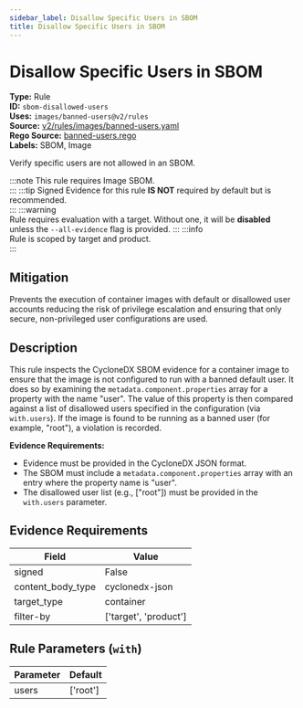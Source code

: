 ```yaml
---
sidebar_label: Disallow Specific Users in SBOM
title: Disallow Specific Users in SBOM
---  
```

# Disallow Specific Users in SBOM  
**Type:** Rule  
**ID:** `sbom-disallowed-users`  
**Uses:** `images/banned-users@v2/rules`  
**Source:** [v2/rules/images/banned-users.yaml](https://github.com/scribe-public/sample-policies/blob/main/v2/rules/images/banned-users.yaml)  
**Rego Source:** [banned-users.rego](https://github.com/scribe-public/sample-policies/blob/main/v2/rules/images/banned-users.rego)  
**Labels:** SBOM, Image  

Verify specific users are not allowed in an SBOM.

:::note 
This rule requires Image SBOM.  
::: 
:::tip 
Signed Evidence for this rule **IS NOT** required by default but is recommended.  
::: 
:::warning  
Rule requires evaluation with a target. Without one, it will be **disabled** unless the `--all-evidence` flag is provided.
::: 
:::info  
Rule is scoped by target and product.  
:::  

## Mitigation  
Prevents the execution of container images with default or disallowed user accounts reducing the risk of privilege escalation and ensuring that only secure, non-privileged user configurations are used.



## Description  
This rule inspects the CycloneDX SBOM evidence for a container image to ensure that the image is not configured 
to run with a banned default user. It does so by examining the `metadata.component.properties` array for a property 
with the name "user". The value of this property is then compared against a list of disallowed users specified in 
the configuration (via `with.users`). If the image is found to be running as a banned user (for example, "root"), 
a violation is recorded.

**Evidence Requirements:**

- Evidence must be provided in the CycloneDX JSON format.
- The SBOM must include a `metadata.component.properties` array with an entry where the property name is "user".
- The disallowed user list (e.g., ["root"]) must be provided in the `with.users` parameter.


## Evidence Requirements  
| Field | Value |
|-------|-------|
| signed | False |
| content_body_type | cyclonedx-json |
| target_type | container |
| filter-by | ['target', 'product'] |

## Rule Parameters (`with`)  
| Parameter | Default |
|-----------|---------|
| users | ['root'] |
